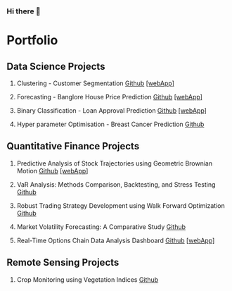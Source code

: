 ### Hi there 👋

<!--
**Kapil3003/Kapil3003** is a ✨ _special_ ✨ repository because its `README.md` (this file) appears on your GitHub profile.

Here are some ideas to get you started:

- 🔭 I’m currently working on ...
- 🌱 I’m currently learning ...
- 👯 I’m looking to collaborate on ...
- 🤔 I’m looking for help with ...
- 💬 Ask me about ...
- 📫 How to reach me: ...
- 😄 Pronouns: ...
- ⚡ Fun fact: ...
-->




# Portfolio


## Data Science Projects



1. Clustering - Customer Segmentation [Github](https://github.com/Kapil3003/01_Clustering/blob/main/Clustering_CustomerSegmentation.ipynb) [[webApp]](https://kapil3003-01-clustering-clustering-streamlit-app-43fp3b.streamlit.app/) 

2. Forecasting - Banglore House Price Prediction [Github](https://github.com/Kapil3003/02_Regression/blob/main/.ipynb_checkpoints/Regression_Project-checkpoint.ipynb) [[webApp]](https://kapil3003-02-regression-regression-housepriceprediction-ifckzh.streamlit.app/) 

3.  Binary Classification - Loan Approval Prediction  [Github](https://github.com/Kapil3003/03_Classification/blob/main/Classification_LoanPrediction.ipynb) [[webApp]](https://kapil3003-03-classification-classification-streamlit-app-el6w2c.streamlit.app/)

4. Hyper parameter Optimisation - Breast Cancer Prediction [Github](https://github.com/Kapil3003/04_Hyperparameter_Optimization/blob/main/Hyperparameter%20Optimization.ipynb) 



## Quantitative Finance Projects


1. Predictive Analysis of Stock Trajectories using Geometric Brownian Motion [Github](https://github.com/Kapil3003/Quant_Project_1/blob/main/Project_1_GBM.ipynb) [[webApp]](https://quantproject1-csovwwndasw9kuk2vpygjp.streamlit.app/) 

2. VaR Analysis: Methods Comparison, Backtesting, and Stress Testing [Github](https://github.com/Kapil3003/Quant_Project_2/blob/main/Project_2_VaR_Analysis.ipynb) 

3.  Robust Trading Strategy Development using Walk Forward Optimization [Github](https://github.com/Kapil3003/Quant_Project_3/blob/main/Project_3_StrategyDevelopment.ipynb)

4.  Market Volatility Forecasting: A Comparative Study [Github](https://github.com/Kapil3003/Quant_Project_4/blob/main/Project_4_Volatility%20Forecasting.ipynb)

5.  Real-Time Options Chain Data Analysis Dashboard [Github](https://github.com/Kapil3003/Quant_Project_5/blob/main/README.md) [[webApp]](https://quantproject5-gcs2rtyqub8wj8osxwegu2.streamlit.app/)

## Remote Sensing Projects

1. Crop Monitoring using Vegetation Indices  [Github](https://github.com/Kapil3003/RemoteSensing_CropMonitoring)
